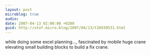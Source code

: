 ```yaml
---
layout: post
microblog: true
audio: 
date: 2007-04-13 02:00:00 +0200
guid: http://xtof.micro.blog/2007/04/13/t26930531.html
---
```

while doing some excel planning..., fascinated by mobile huge crane elevating small building blocks to build a fix crane.
